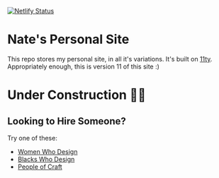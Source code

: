 [![Netlify Status](https://api.netlify.com/api/v1/badges/2abb836f-3aa5-44c5-898d-5d487a471e63/deploy-status)](https://app.netlify.com/sites/stoic-ramanujan-ba028a/deploys)

# Nate's Personal Site

This repo stores my personal site, in all it's variations. It's built on [11ty](https://www.11ty.dev/). Appropriately enough, this is version 11 of this site :)

# Under Construction 🤞🏽

## Looking to Hire Someone?

Try one of these:

- [Women Who Design](https://womenwho.design/)
- [Blacks Who Design](https://blackswho.design/)
- [People of Craft](https://peopleofcraft.com/)
